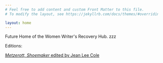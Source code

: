 ```yaml
---
# Feel free to add content and custom Front Matter to this file.
# To modify the layout, see https://jekyllrb.com/docs/themes/#overriding-theme-defaults

layout: home
---
```


Future Home of the Women Writer's Recovery Hub. zzz

Editions:

[*Metzerott, Shoemaker* edited by Jean Lee Cole](/metzerott-shoemaker/)
